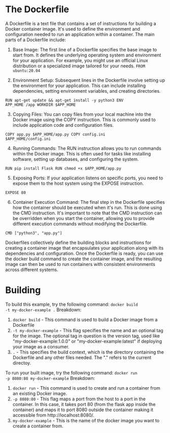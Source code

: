 # The Dockerfile

A Dockerfile is a text file that contains a set of instructions for building a Docker container image. It's used to define the environment and configuration needed to run an application within a container. The main parts of a Dockerfile include:

1. Base Image: The first line of a Dockerfile specifies the base image to start from. It defines the underlying operating system and environment for your application. For example, you might use an official Linux distribution or a specialized image tailored for your needs.
<code>FROM ubuntu:20.04</code>

2. Environment Setup: Subsequent lines in the Dockerfile involve setting up the environment for your application. This can include installing dependencies, setting environment variables, and creating directories.

<code>RUN apt-get update && apt-get install -y python3
ENV APP_HOME /app
WORKDIR $APP_HOME</code>

3. Copying Files: You can copy files from your local machine into the Docker image using the COPY instruction. This is commonly used to include application code and configuration files.

<code>COPY app.py $APP_HOME/app.py
COPY config.ini $APP_HOME/config.ini</code>

4. Running Commands: The RUN instruction allows you to run commands within the Docker image. This is often used for tasks like installing software, setting up databases, and configuring the system.

<code>RUN pip install Flask
RUN chmod +x $APP_HOME/app.py</code>

5. Exposing Ports: If your application listens on specific ports, you need to expose them to the host system using the EXPOSE instruction.

<code>EXPOSE 80</code>

6. Container Execution Command: The final step in the Dockerfile specifies how the container should be executed when it's run. This is done using the CMD instruction. It's important to note that the CMD instruction can be overridden when you start the container, allowing you to provide different execution commands without modifying the Dockerfile.

<code>CMD ["python3", "app.py"]</code>

Dockerfiles collectively define the building blocks and instructions for creating a container image that encapsulates your application along with its dependencies and configuration. Once the Dockerfile is ready, you can use the docker build command to create the container image, and the resulting image can then be used to run containers with consistent environments across different systems.

# Building

To build this example, try the following command:
<code>docker build -t my-docker-example .</code>
Breakdown:
1. <code>docker build</code> - This command is used to build a Docker image from a Dockerfile
2. <code>-t my-docker-example</code> - This flag specifies the name and an optional tag for the image. The optional tag in question is the version tag, used
   like "my-docker-example:1.0.0" or "my-docker-example:latest" if deploying your image as a consumer.
3. <code>.</code> - This specifies the build context, which is the directory containing the Dockerfile and any other files needed. The "." refers to the
   current directoy.

To run your built image, try the following command:
<code>docker run -p 8080:80 my-docker-example</code>
Breakdown:
1. <code>docker run</code> - This command is used to create and run a container from an existing Docker image.
2. <code>-p 8080:80</code> - This flag maps a port from the host to a port in the container. In this case, it takes port 80 (from the flask app
   inside the container) and maps it to port 8080 outside the container making it accessible from http://localhost:8080/.
3. <code>my-docker-example</code> - This is the name of the docker image you want to create a container from.
